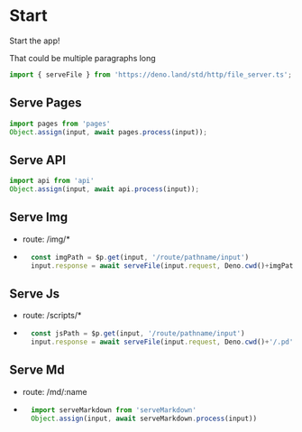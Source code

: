 # Start

Start the app!

That could be multiple paragraphs long

```ts
import { serveFile } from 'https://deno.land/std/http/file_server.ts';
```

## Serve Pages

```ts
import pages from 'pages'
Object.assign(input, await pages.process(input));
```

## Serve API
```ts
import api from 'api'
Object.assign(input, await api.process(input));
```

## Serve Img
- route: /img/*
- ```ts
    const imgPath = $p.get(input, '/route/pathname/input')
    input.response = await serveFile(input.request, Deno.cwd()+imgPath)
    ```

## Serve Js
- route: /scripts/*
- ```ts
    const jsPath = $p.get(input, '/route/pathname/input')
    input.response = await serveFile(input.request, Deno.cwd()+'/.pd'+jsPath)
    ```

## Serve Md
- route: /md/:name
- ```ts
    import serveMarkdown from 'serveMarkdown'
    Object.assign(input, await serveMarkdown.process(input))
    ```
